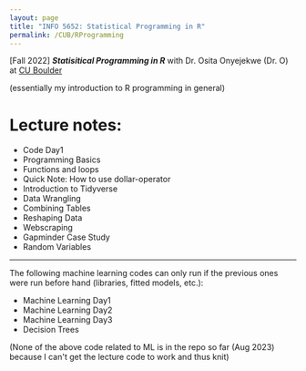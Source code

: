 ```yaml
---
layout: page
title: "INFO 5652: Statistical Programming in R"
permalink: /CUB/RProgramming
---
```


[Fall 2022] ***Statisitical Programming in R*** with Dr. Osita Onyejekwe (Dr. O) at [CU Boulder](../../CUB.md)

(essentially my introduction to R programming in general)

# Lecture notes:

- Code Day1
- Programming Basics
- Functions and loops
- Quick Note: How to use dollar-operator
- Introduction to Tidyverse
- Data Wrangling
- Combining Tables
- Reshaping Data
- Webscraping
- Gapminder Case Study
- Random Variables

---

The following machine learning codes can only run if the previous ones were run before hand (libraries, fitted models, etc.):

- Machine Learning Day1
- Machine Learning Day2
- Machine Learning Day3
- Decision Trees

(None of the above code related to ML is in the repo so far (Aug 2023) because I can't get the lecture code to work and thus knit)
